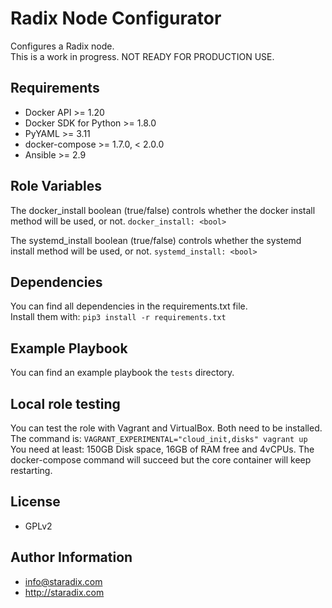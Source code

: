 Radix Node Configurator
=========

Configures a Radix node.  
This is a work in progress. NOT READY FOR PRODUCTION USE.

Requirements
------------

* Docker API >= 1.20
* Docker SDK for Python >= 1.8.0
* PyYAML >= 3.11
* docker-compose >= 1.7.0, < 2.0.0
* Ansible >= 2.9

Role Variables
--------------

The docker_install boolean (true/false) controls whether the docker install method will be used, or not.
`docker_install: <bool>`

The systemd_install boolean (true/false) controls whether the systemd install method will be used, or not.
`systemd_install: <bool>`

Dependencies
------------
You can find all dependencies in the requirements.txt file.  
Install them with: `pip3 install -r requirements.txt`

Example Playbook
----------------
You can find an example playbook the `tests` directory.  


Local role testing
-------
You can test the role with Vagrant and VirtualBox. Both need to be installed.  
The command is: `VAGRANT_EXPERIMENTAL="cloud_init,disks" vagrant up`  
You need at least: 150GB Disk space, 16GB of RAM free and 4vCPUs.
The docker-compose command will succeed but the core container will keep restarting.

License
-------

* GPLv2

Author Information
------------------

* info@staradix.com
* http://staradix.com
